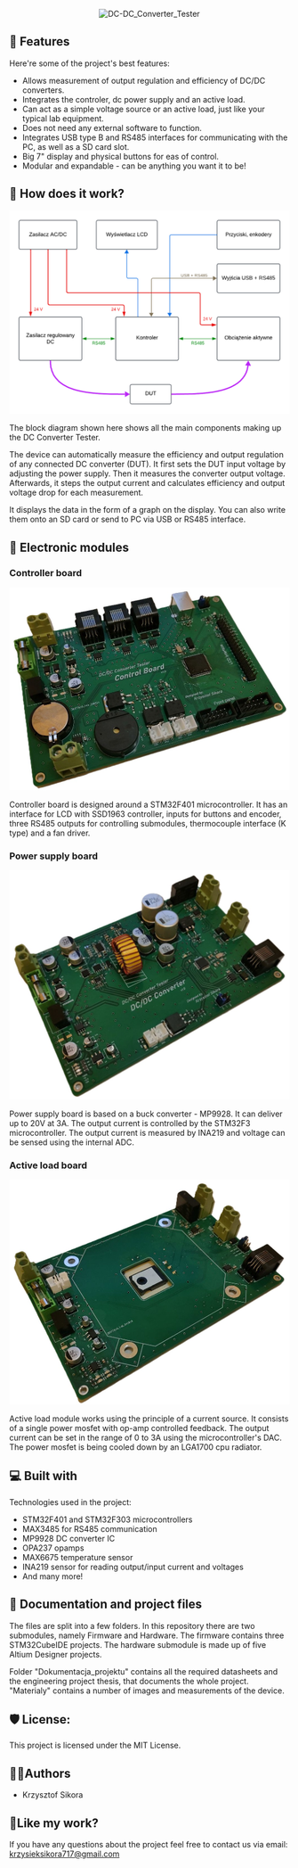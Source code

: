 <!---# Modular Device for Measuring DC/DC Converter Parameters

The DC/DC converter tester is a device built for an engineering project at AGH University in Cracow. 
It consists of three modules: 
* Controller board
* Regulated power supply
* Active load

## Working principle

![Menu diagram](/Dokumentacja_projektu/Engineering_project/images/schemat_blokowy.png)

The device can automatically measure the efficiency and output regulation of any connected DC converter (DUT).
It first sets the DUT input voltage by adjusting the power supply. Then it measures the converter output voltage.
Afterwards, it steps the output current and calculates efficiency and output voltage drop for each measurement.

It displays the data in the form of a graph on the display. You can also write them onto an SD card or send to PC via
USB or RS485 interface. 




## Documentation and project files

The files are split into a few folders. In this repository there are two submodules, namely Firmware and Hardware. 
The firmware contains three STM32CubeIDE projects.  The hardware submodule is made up of five Altium Designer projects.

Folder "Dokumentacja_projektu" contains all the required datasheets and the engineering project thesis, that documents the whole project.
"Materialy" contains a number of images and measurements of the device.



### Autor
Krzysztof Sikora

2024
-->

<p align="center"><img src="https://socialify.git.ci/411568/DC-DC_Converter_Tester/image?custom_description=Device+for+measuring+output+regulation+and+efficiency+of+DC+converters.&description=1&font=Source+Code+Pro&language=1&name=1&pattern=Circuit+Board&theme=Dark" alt="DC-DC_Converter_Tester" width="640" height="320" /></p>

<h2>🧐 Features</h2>

Here're some of the project's best features:

*  Allows measurement of output regulation and efficiency of DC/DC converters.
*  Integrates the controler, dc power supply and an active load.
*  Can act as a simple voltage source or an active load, just like your typical lab equipment.
*  Does not need any external software to function.
*  Integrates USB type B and RS485 interfaces for communicating with the PC, as well as a SD card slot.
*  Big 7" display and physical buttons for eas of control.
*  Modular and expandable - can be anything you want it to be!

<h2>🔧 How does it work?</h2>

![Menu diagram](/Dokumentacja_projektu/Engineering_project/images/schemat_blokowy.png)

The block diagram shown here shows all the main components making up the DC Converter Tester. 

The device can automatically measure the efficiency and output regulation of any connected DC converter (DUT).
It first sets the DUT input voltage by adjusting the power supply. Then it measures the converter output voltage.
Afterwards, it steps the output current and calculates efficiency and output voltage drop for each measurement.

It displays the data in the form of a graph on the display. You can also write them onto an SD card or send to PC via
USB or RS485 interface. 


<h2>💾 Electronic modules</h2>

<h3> Controller board </h3>

![Controller board PCB](/Dokumentacja_projektu/Engineering_project/images/controller_PCB.jpg)

Controller board is designed around a STM32F401 microcontroller. It has an interface for LCD with SSD1963 controller, 
inputs for buttons and encoder, three RS485 outputs for controlling submodules, thermocouple interface (K type) and a fan driver.


<h3> Power supply board </h3>

![Power supply board PCB](/Dokumentacja_projektu/Engineering_project/images/converter_PCB.jpg)

Power supply board is based on a buck converter - MP9928. It can deliver up to 20V at 3A. The output current 
is controlled by the STM32F3 microcontroller. The output current is measured by INA219 and voltage can be sensed using the internal ADC.

<h3> Active load board </h3>

![Active load board PCB](/Dokumentacja_projektu/Engineering_project/images/dc_load_PCB.jpg)

Active load module works using the principle of a current source. It consists of a single power mosfet with op-amp controlled
feedback. The output current can be set in the range of 0 to 3A using the microcontroller's DAC. The power mosfet is being cooled
down by an LGA1700 cpu radiator.


<h2>💻 Built with</h2>

Technologies used in the project:

*  STM32F401 and STM32F303 microcontrollers
*  MAX3485 for RS485 communication
*  MP9928 DC converter IC
*  OPA237 opamps
*  MAX6675 temperature sensor
*  INA219 sensor for reading output/input current and voltages
*  And many more!  

<h2>📖 Documentation and project files </h2>

The files are split into a few folders. In this repository there are two submodules, namely Firmware and Hardware. 
The firmware contains three STM32CubeIDE projects.  The hardware submodule is made up of five Altium Designer projects.

Folder "Dokumentacja_projektu" contains all the required datasheets and the engineering project thesis, that documents the whole project.
"Materialy" contains a number of images and measurements of the device.


<h2>🛡️ License:</h2>

This project is licensed under the MIT License.


<h2> 🙋‍♂️Authors </h2>

- Krzysztof Sikora

<h2>💖Like my work?</h2>

If you have any questions about the project feel free to contact us via email: krzysieksikora717@gmail.com